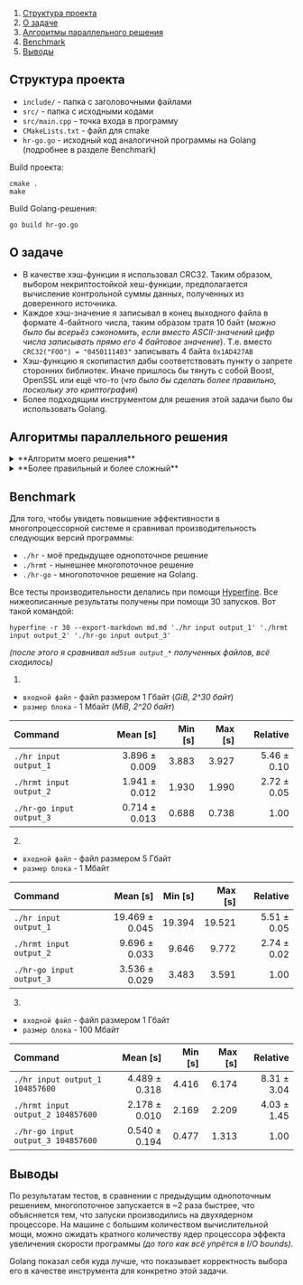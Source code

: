 1. [Структура проекта](#projstruct)
2. [О задаче](#aboutproblem)
3. [Алгоритмы параллельного решения](#parallelsolution)
4. [Benchmark](#benchmark)
5. [Выводы](#result)

## <a id="projstruct"></a>Структура проекта

* `include/` - папка с заголовочными файлами
* `src/` - папка с исходными кодами
* `src/main.cpp` - точка входа в программу
* `CMakeLists.txt` - файл для cmake
* `hr-go.go` - исходный код аналогичной программы на Golang (подробнее в разделе Benchmark)

Build проекта:
```
cmake .
make
```
Build Golang-решения:
```
go build hr-go.go
```

## <a id="aboutproblem"></a>О задаче

- В качестве хэш-функции я использовал CRC32. Таким образом, выбором некриптостойкой хеш-функции, предполагается вычисление контрольной суммы данных, полученных из доверенного источника.
- Каждое хэш-значение я записывал в конец выходного файла в формате 4-байтного числа, таким образом тратя 10 байт (*можно было бы всерьёз сэкономить, если вместо ASCII-значений цифр числа записывать прямо его 4 байтовое значение*). Т.е. вместо `CRC32("FOO") = "0450111403"` записывать 4 байта `0x1AD427AB`
- Хэш-функцию я скопипастил дабы соответствовать пункту о запрете сторонних библиотек. Иначе пришлось бы тянуть с собой Boost, OpenSSL или ещё что-то (*что было бы сделать более правильно, поскольку это криптография*)
- Более подходящим инструментом для решения этой задачи было бы использовать Golang.

## <a id="parallelsolution"></a>Алгоритмы параллельного решения
<details>
<summary>**Алгоритм моего решения**</summary>
Создаём N потоков, каждый из которых выполняет следующий цикл:
1. Получить уникальное смещение;
2. Прочитать из входного файла блок данных по смещению;
3. Посчитать хэш-значение от блока данных;
4. Записать в выходной файл по смещению.

<center>
![](https://i.imgur.com/UWIysyF.png)
</center>
</details>

<details>
<summary>**Более правильный и более сложный**</summary>
1. Один поток читает из входного файла и помещает блоки в буфер;
2. Потоки из Thread Pool: берут из буфера блок, считают хэш-значение, помещают в другой буфер;
3. Ещё один поток считывает данные из буфера с хэшами и записывает в выходной файл.

<center>
![](https://i.imgur.com/X4r3VeE.png)
</center>
</details>

## <a id="benchmark"></a>Benchmark

Для того, чтобы увидеть повышение эффективности в многопроцессорной системе я сравнивал производительность следующих версий программы:

- `./hr` - моё предыдущее однопоточное решение
- `./hrmt` - нынешнее многопоточное решение
- `./hr-go` - многопоточное решение на Golang.

Все тесты производительности делались при помощи [Hyperfine](https://github.com/sharkdp/hyperfine). Все нижеописанные результаты получены при помощи 30 запусков. Вот такой командой:

```
hyperfine -r 30 --export-markdown md.md './hr input output_1' './hrmt input output_2' './hr-go input output_3'
```

*(после этого я сравнивал `md5sum output_*` полученных файлов, всё сходилось)*

1. 
* `входной файл` - файл размером 1 Гбайт (*GiB, 2^30 байт*)
* `размер блока` - 1 Мбайт (*MiB, 2^20 байт*)

| Command | Mean [s] | Min [s] | Max [s] | Relative |
|:---|---:|---:|---:|---:|
| `./hr input output_1` | 3.896 ± 0.009 | 3.883 | 3.927 | 5.46 ± 0.10 |
| `./hrmt input output_2` | 1.941 ± 0.012 | 1.930 | 1.990 | 2.72 ± 0.05 |
| `./hr-go input output_3` | 0.714 ± 0.013 | 0.688 | 0.738 | 1.00 |

2.
* `входной файл` - файл размером 5 Гбайт
* `размер блока` - 1 Мбайт

| Command | Mean [s] | Min [s] | Max [s] | Relative |
|:---|---:|---:|---:|---:|
| `./hr input output_1` | 19.469 ± 0.045 | 19.394 | 19.521 | 5.51 ± 0.05 |
| `./hrmt input output_2` | 9.696 ± 0.033 | 9.646 | 9.772 | 2.74 ± 0.02 |
| `./hr-go input output_3` | 3.536 ± 0.029 | 3.483 | 3.591 | 1.00 |


3. 
* `входной файл` - файл размером 1 Гбайт
* `размер блока` - 100 Мбайт

| Command | Mean [s] | Min [s] | Max [s] | Relative |
|:---|---:|---:|---:|---:|
| `./hr input output_1 104857600` | 4.489 ± 0.318 | 4.416 | 6.174 | 8.31 ± 3.04 |
| `./hrmt input output_2 104857600` | 2.178 ± 0.010 | 2.169 | 2.209 | 4.03 ± 1.45 |
| `./hr-go input output_3 104857600` | 0.540 ± 0.194 | 0.477 | 1.313 | 1.00 |

## <a id="result"></a>Выводы


По результатам тестов, в сравнении с предыдущим однопоточным решением, многопоточное запускается в ~2 раза быстрее, что объясняется тем, что запуски производились на двухядерном процессоре. На машине с большим количеством вычислительной мощи, можно ожидать кратного количеству ядер процессора эффекта увеличения скорости программы *(до того как всё упрётся в I/O bounds)*.

Golang показал себя куда лучше,  что показывает корректность выбора его в качестве инструмента для конкретно этой задачи. 